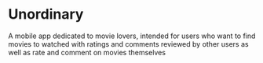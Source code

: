 # Unordinary
A mobile app dedicated to movie lovers, intended for users who want to find movies to watched with ratings and comments reviewed by other users as well as rate and comment on movies themselves
